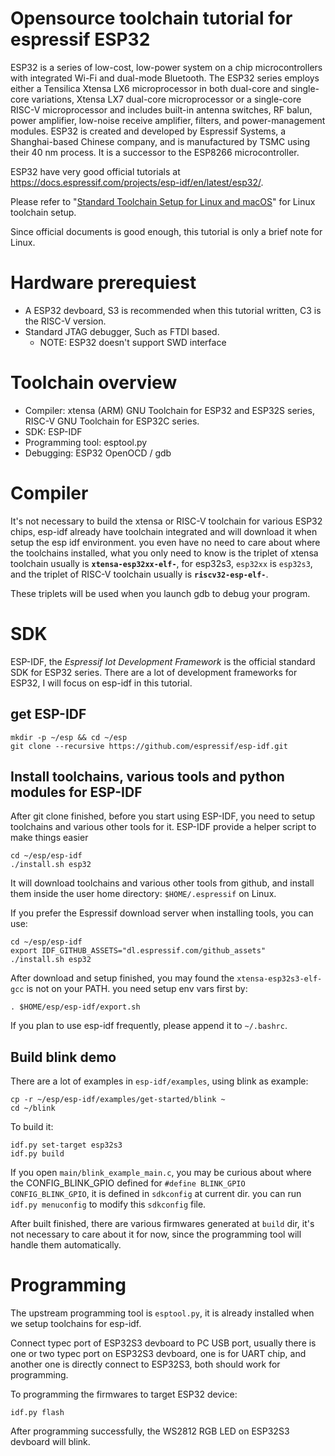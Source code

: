 # Opensource toolchain tutorial for espressif ESP32

ESP32 is a series of low-cost, low-power system on a chip microcontrollers with integrated Wi-Fi and dual-mode Bluetooth. The ESP32 series employs either a Tensilica Xtensa LX6 microprocessor in both dual-core and single-core variations, Xtensa LX7 dual-core microprocessor or a single-core RISC-V microprocessor and includes built-in antenna switches, RF balun, power amplifier, low-noise receive amplifier, filters, and power-management modules. ESP32 is created and developed by Espressif Systems, a Shanghai-based Chinese company, and is manufactured by TSMC using their 40 nm process. It is a successor to the ESP8266 microcontroller. 

ESP32 have very good official tutorials at https://docs.espressif.com/projects/esp-idf/en/latest/esp32/.

Please refer to "[Standard Toolchain Setup for Linux and macOS](https://docs.espressif.com/projects/esp-idf/en/latest/esp32/get-started/linux-macos-setup.html)" for Linux toolchain setup.

Since official documents is good enough, this tutorial is only a brief note for Linux.

# Hardware prerequiest
- A ESP32 devboard, S3 is recommended when this tutorial written, C3 is the RISC-V version.
- Standard JTAG debugger, Such as FTDI based.
  + NOTE: ESP32 doesn't support SWD interface

# Toolchain overview
- Compiler: xtensa (ARM) GNU Toolchain for ESP32 and ESP32S series, RISC-V GNU Toolchain for ESP32C series.
- SDK: ESP-IDF
- Programming tool: esptool.py
- Debugging: ESP32 OpenOCD / gdb

# Compiler
It's not necessary to build the xtensa or RISC-V toolchain for various ESP32 chips, esp-idf already have toolchain integrated and will download it when setup the esp idf environment. you even have no need to care about where the toolchains installed, what you only need to know is the triplet of xtensa toolchain usually is **`xtensa-esp32xx-elf-`**, for esp32s3, `esp32xx` is `esp32s3`, and the triplet of RISC-V toolchain usually is **`riscv32-esp-elf-`**.

These triplets will be used when you launch gdb to debug your program.

# SDK

ESP-IDF, the *Espressif Iot Development Framework* is the official standard SDK for ESP32 series. There are a lot of development frameworks for ESP32, I will focus on esp-idf in this tutorial.

## get ESP-IDF

```
mkdir -p ~/esp && cd ~/esp
git clone --recursive https://github.com/espressif/esp-idf.git
```

## Install toolchains, various tools and python modules for ESP-IDF

After git clone finished, before you start using ESP-IDF, you need to setup toolchains and various other tools for it. ESP-IDF provide a helper script to make things easier

```
cd ~/esp/esp-idf
./install.sh esp32
```

It will download toolchains and various other tools from github, and install them inside the user home directory: `$HOME/.espressif` on Linux.

If you prefer the Espressif download server when installing tools, you can use:

```
cd ~/esp/esp-idf
export IDF_GITHUB_ASSETS="dl.espressif.com/github_assets"
./install.sh esp32
```

After download and setup finished, you may found the `xtensa-esp32s3-elf-gcc` is not on your PATH. you need setup env vars first by:
```
. $HOME/esp/esp-idf/export.sh
```
If you plan to use esp-idf frequently, please append it to `~/.bashrc`.

## Build blink demo
There are a lot of examples in `esp-idf/examples`, using blink as example:

```
cp -r ~/esp/esp-idf/examples/get-started/blink ~
cd ~/blink
```

To build it:

```
idf.py set-target esp32s3
idf.py build
```
If you open `main/blink_example_main.c`, you may be curious about where the CONFIG_BLINK_GPIO defined for `#define BLINK_GPIO CONFIG_BLINK_GPIO`, it is defined in `sdkconfig` at current dir. you can run `idf.py menuconfig` to modify this `sdkconfig` file.

After built finished, there are various firmwares generated at `build` dir, it's not necessary to care about it for now, since the programming tool will handle them automatically.


# Programming

The upstream programming tool is `esptool.py`, it is already installed when we setup toolchains for esp-idf.

Connect typec port of ESP32S3 devboard to PC USB port, usually there is one or two typec port on ESP32S3 devboard, one is for UART chip, and another one is directly connect to ESP32S3, both should work for programming.

To programming the firmwares to target ESP32 device:
```
idf.py flash
```

After programming successfully, the WS2812 RGB LED on ESP32S3 devboard will blink.




